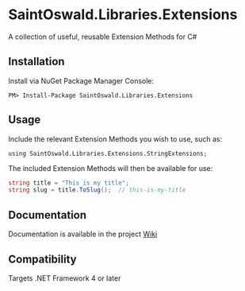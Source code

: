 # SaintOswald.Libraries.Extensions

A collection of useful, reusable Extension Methods for C#

## Installation

Install via NuGet Package Manager Console:

`PM> Install-Package SaintOswald.Libraries.Extensions`

## Usage

Include the relevant Extension Methods you wish to use, such as:

`using SaintOswald.Libraries.Extensions.StringExtensions;`

The included Extension Methods will then be available for use:

```c#
string title = "This is my title";
string slug = title.ToSlug();  // this-is-my-title
```

## Documentation

Documentation is available in the project [Wiki](https://github.com/SaintOswald/SaintOswald.Libraries.Extensions/wiki)

## Compatibility

Targets .NET Framework 4 or later